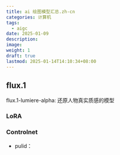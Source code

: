 ```yaml
---
title: ai 绘图模型汇总.zh-cn
categories: 计算机
tags:
  - aigc
date: 2025-01-09
description: 
image: 
weight: 1
draft: true
lastmod: 2025-01-14T14:10:34+08:00
---
```

## flux.1

flux.1-lumiere-alpha: 还原人物真实质感的模型


### LoRA


### Controlnet

- pulid：

